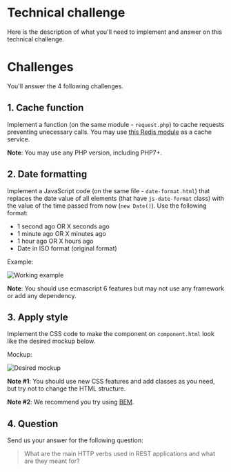 # Technical challenge

Here is the description of what you'll need to implement and answer on this technical challenge.

# Challenges

You'll answer the 4 following challenges.

## 1. Cache function
Implement a function (on the same module - `request.php`) to cache requests preventing unecessary calls. You may use [this Redis module](https://github.com/phpredis/phpredis) as a cache service.

**Note**: You may use any PHP version, including PHP7+.

## 2. Date formatting
Implement a JavaScript code (on the same file - `date-format.html`) that replaces the date value of all elements (that have `js-date-format` class) with the value of the time passed from now (`new Date()`). Use the following format:
* 1 second ago OR X seconds ago
* 1 minute ago OR X minutes ago
* 1 hour ago OR X hours ago
* Date in ISO format (original format)

Example:

![Working example](https://i.ibb.co/LnQF3yx/example.gif)

**Note**: You should use ecmascript 6 features but may not use any framework or add any dependency.

## 3. Apply style
Implement the CSS code to make the component on `component.html` look like the desired mockup below.

Mockup:

![Desired mockup](https://i.ibb.co/Brh3jXQ/mockup.png)

**Note #1**: You should use new CSS features and add classes as you need, but try not to change the HTML structure.

**Note #2**: We recommend you try using [BEM](http://getbem.com/introduction/).

## 4. Question

Send us your answer for the following question:

> What are the main HTTP verbs used in REST applications and what are they meant for?
